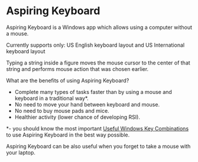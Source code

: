# Aspiring Keyboard
Aspiring Keyboard is a Windows app which allows using a computer without a mouse.

Currently supports only: US English keyboard layout and US International keyboard layout

Typing a string inside a figure moves the mouse cursor to the center of that string and performs mouse action that was chosen earlier.

What are the benefits of using Aspiring Keyboard?
- Complete many types of tasks faster than by using a mouse and keyboard in a traditional way*.
- No need to move your hand between keyboard and mouse.
- No need to buy mouse pads and mice.
- Healthier activity (lower chance of developing RSI).

*- you should know the most important [Useful Windows Key Combinations](https://github.com/ProperCode/Aspiring-Keyboard/blob/main/other/Useful%20Windows%20Key%20Combinations.pdf) to use Aspiring Keyboard in the best way possible.

Aspiring Keyboard can be also useful when you forget to take a mouse with your laptop.